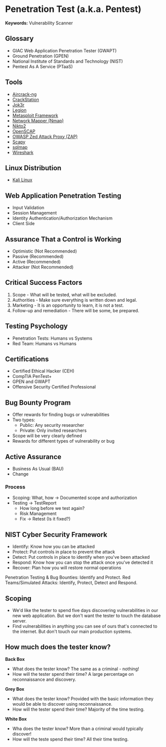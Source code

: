 # Penetration Test (a.k.a. Pentest)

**Keywords:** Vulnerability Scanner

<!--
https://github.com/mgeeky/Penetration-Testing-Tools

https://github.com/austinsonger/Incident-Playbook

https://app.pluralsight.com/search/?q=Web%20Application%20Penetration%20Testing&type=conference%2Cvideo-course%2Cguide%2Clab%2Cpath%2Cwebinar&m_sort=relevance&query_id=a00e45dd-78f1-4973-9978-c2fba7b3766a&source=user_typed

https://app.pluralsight.com/library/courses/penetration-testing-big-picture/table-of-contents

https://app.pluralsight.com/library/courses/web-app-pentesting-fundamentals/table-of-contents
https://app.pluralsight.com/library/courses/web-app-pentesting-input-validation/table-of-contents
https://app.pluralsight.com/library/courses/session-management-testing-web-application-penetration-testing/table-of-contents
https://app.pluralsight.com/library/courses/web-app-pentesting-client-side-testing/table-of-contents
https://app.pluralsight.com/library/courses/penetration-testing-identity-authentication-authorization-mechanism/table-of-contents
https://app.pluralsight.com/library/courses/web-app-pentesting-info-gathering/table-of-contents
https://app.pluralsight.com/library/courses/writing-penetration-testing-reports/table-of-contents
https://app.pluralsight.com/library/courses/web-app-pentesting-configuration-deployment-management/table-of-contents
https://app.pluralsight.com/library/courses/web-application-penetration-testing-business-logic-testing/table-of-contents
https://app.pluralsight.com/library/courses/web-app-pen-testing-weak-cryptography/table-of-contents
https://app.pluralsight.com/library/courses/web-app-pentesting-insecure-error-handling/table-of-contents
https://app.pluralsight.com/paths/skills/web-app-pen-testing
https://app.pluralsight.com/library/courses/kali-linux-penetration-testing-ethical-hacking/table-of-contents
https://app.pluralsight.com/paths/certificate/comptia-pentest-pt0-001

https://github.com/swisskyrepo/PayloadsAllTheThings
-->

## Glossary

- GIAC Web Application Penetration Tester (GWAPT)
- Ground Penetration (GPEN)
- National Institute of Standards and Technology (NIST)
- Pentest As A Service (PTaaS)

## Tools

- [Aircrack-ng](/cyber-security/tools/aircrack-ng.md)
- [CrackStation](/cyber-security/tools/scapy.md)
- [Jok3r](/cyber-security/tools/jok3r.md)
- [Legion](/cyber-security/tools/legion.md)
- [Metasploit Framework](/metasploit-framework/README.md)
- [Network Mapper (Nmap)](/nmap.md)
- [Nikto2](/cyber-security/tools/nikto2.md)
- [OpenSCAP](/cyber-security/tools/openscap.md)
- [OWASP Zed Attack Proxy (ZAP)](/cyber-security/tools/zaproxy.md)
- [Scapy](/cyber-security/tools/scapy.md)
- [sqlmap](/cyber-security/tools/sqlmap.md)
- [Wireshark](/wireshark.md)

## Linux Distribution

- [Kali Linux](/kali.md)

## Web Application Penetration Testing

- Input Validation
- Session Management
- Identity Authentication/Authorization Mechanism
- Client Side

## Assurance That a Control is Working

- Optimistic (Not Recommended)
- Passive (Recommended)
- Active (Recommended)
- Attacker (Not Recommended)

<!--
Red Team (Simulated Attack and Response or STAR)
Bug Bounty

Pass or fail is never the objective of active assurance
The aim is to enable the blue team to improve how they detect and respond
-->

## Critical Success Factors

1. Scope - What will be tested, what will be excluded.
2. Authorities - Make sure everything is written down and legal.
3. Marketing - It is an opportunity to learn, it is not a test.
4. Follow-up and remediation - There will be some, be prepared.

## Testing Psychology

- Penetration Tests: Humans vs Systems
- Red Team: Humans vs Humans

## Certifications

- Certified Ethical Hacker (CEH)
- CompTIA PenTest+
- GPEN and GWAPT
- Offensive Security Certified Professional

<!--
- CREST membership for the organization
- PNPT
- OSCP
- OSWP
- eCPTX
- eWPT
- C|EH
-->

## Bug Bounty Program

- Offer rewards for finding bugs or vulnerabilities
- Two types:
  - Public: Any security researcher
  - Private: Only invited researchers
- Scope will be very clearly defined
- Rewards for different types of vulnerability or bug

## Active Assurance

- Business As Usual (BAU)
- Change

### Process

- Scoping: What, how -> Documented scope and authorization
- Testing -> TestReport
  - How long before we test again?
  - Risk Management
  - Fix -> Retest (Is it fixed?)

## NIST Cyber Security Framework

- Identify: Know how you can be attacked
- Protect: Put controls in place to prevent the attack
- Detect: Put controls in place to identify when you've been attacked
- Respond: Know how you can stop the attack once you've detected it
- Recover: Plan how you will restore normal operations

Penetration Testing & Bug Bounties: Identify and Protect. Red Teams/Simulated Attacks: Identify, Protect, Detect and Respond.

## Scoping

- We'd like the tester to spend five days discovering vulnerabilities in our new web application. But we don't want the tester to touch the database server.
- Find vulnerabilities in anything you can see of ours that's connected to the internet. But don't touch our main production systems.

## How much does the tester know?

**Back Box**

- What does the tester know? The same as a criminal - nothing!
- How will the tester spend their time? A large percentage on reconnaissance and discovery.

**Grey Box**

- What does the tester know? Provided with the basic information they would be able to discover using reconnaissance.
- How will the tester spend their time? Majority of the time testing.

**White Box**

- Wha does the tester know? More than a criminal would typically discover!
- How will the teste spend their time? All their time testing.
